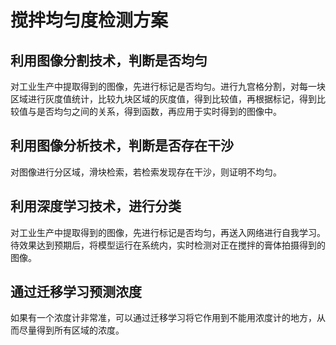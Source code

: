 # 搅拌均匀度检测方案

## 利用图像分割技术，判断是否均匀

对工业生产中提取得到的图像，先进行标记是否均匀。进行九宫格分割，对每一块区域进行灰度值统计，比较九块区域的灰度值，得到比较值，再根据标记，得到比较值与是否均匀之间的关系，得到函数，再应用于实时得到的图像中。

## 利用图像分析技术，判断是否存在干沙

对图像进行分区域，滑块检索，若检索发现存在干沙，则证明不均匀。

## 利用深度学习技术，进行分类

对工业生产中提取得到的图像，先进行标记是否均匀，再送入网络进行自我学习。待效果达到预期后，将模型运行在系统内，实时检测对正在搅拌的膏体拍摄得到的图像。

## 通过迁移学习预测浓度

如果有一个浓度计非常准，可以通过迁移学习将它作用到不能用浓度计的地方，从而尽量得到所有区域的浓度。